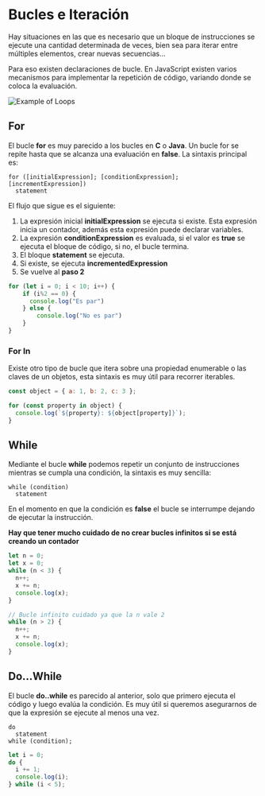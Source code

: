 # Bucles e Iteración

Hay situaciones en las que es necesario que un bloque de instrucciones se ejecute una cantidad determinada de veces, bien sea para iterar entre múltiples elementos, crear nuevas secuencias...

Para eso existen declaraciones de bucle. En JavaScript existen varios mecanismos para implementar la repetición de código, variando donde se coloca la evaluación.

![Example of Loops](/meta/0_13_loops.png)
## For

El bucle **for** es muy parecido a los bucles en **C** o **Java**. Un bucle for se repite hasta que se alcanza una evaluación en **false**. La sintaxis principal es:

```pseudocode
for ([initialExpression]; [conditionExpression]; [incrementExpression])
  statement
```

El flujo que sigue es el siguiente:

1. La expresión inicial **initialExpression** se ejecuta si existe. Esta expresión inicia un contador, además esta expresión puede declarar variables.
2. La expresión **conditionExpression** es evaluada, si el valor es **true** se ejecuta el bloque de código, si no, el bucle termina.
3. El bloque **statement** se ejecuta.
4. Si existe, se ejecuta **incrementedExpression**
5. Se vuelve al **paso 2**

```javascript
for (let i = 0; i < 10; i++) {
    if (i%2 == 0) {
      console.log("Es par")
    } else {
        console.log("No es par")
    }
}
```

### For In

Existe otro tipo de bucle que itera sobre una propiedad enumerable o las claves de un objetos, esta sintaxis es muy útil para recorrer iterables.

```javascript
const object = { a: 1, b: 2, c: 3 };

for (const property in object) {
  console.log(`${property}: ${object[property]}`);
}
```

## While

Mediante el bucle **while** podemos repetir un conjunto de instrucciones mientras se cumpla una condición, la sintaxis es muy sencilla:

```pseudocode
while (condition)
  statement
```

En el momento en que la condición es **false** el bucle se interrumpe dejando de ejecutar la instrucción.

**Hay que tener mucho cuidado de no crear bucles infinitos si se está creando un contador**

```javascript
let n = 0;
let x = 0;
while (n < 3) {
  n++;
  x += n;
  console.log(x);
}

// Bucle infinito cuidado ya que la n vale 2
while (n > 2) {
  n++;
  x += n;
  console.log(x);
}
```

## Do...While

El bucle **do..while** es parecido al anterior, solo que primero ejecuta el código y luego evalúa la condición. Es muy útil si queremos asegurarnos de que la expresión se ejecute al menos una vez.

```pseudocode
do
  statement
while (condition);
```

```javascript
let i = 0;
do {
  i += 1;
  console.log(i);
} while (i < 5);
```

